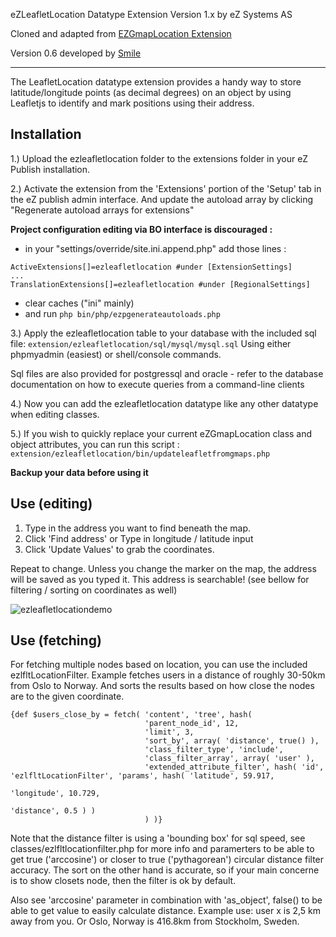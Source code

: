 
eZLeafletLocation Datatype Extension
Version 1.x by eZ Systems AS

Cloned and adapted from [EZGmapLocation Extension](https://github.com/ezsystems/ezgmaplocation-ls-extension)


Version 0.6 developed by [Smile](https://smile.eu)

------------------------------------------------------------------

The LeafletLocation datatype extension provides a handy way to store
latitude/longitude points (as decimal degrees) on an object by using
Leafletjs to identify and mark positions using their address.


Installation
---------------

1.) Upload the ezleafletlocation folder to the extensions folder in your
eZ Publish installation.

2.) Activate the extension from the 'Extensions' portion of the
'Setup' tab in the eZ publish admin interface.
And update the autoload array by clicking "Regenerate autoload arrays for extensions"

**Project configuration editing via BO interface is discouraged :**
- in your "settings/override/site.ini.append.php" add those lines :
```
ActiveExtensions[]=ezleafletlocation #under [ExtensionSettings]
...
TranslationExtensions[]=ezleafletlocation #under [RegionalSettings]
```
- clear caches ("ini" mainly)
- and run ```php bin/php/ezpgenerateautoloads.php```


3.) Apply the ezleafletlocation table to your database with the included sql file:
```extension/ezleafletlocation/sql/mysql/mysql.sql```
Using either phpmyadmin (easiest) or shell/console commands.

Sql files are also provided for postgressql and oracle - refer to the
database documentation on how to execute queries from a command-line clients

4.) Now you can add the ezleafletlocation datatype like any other datatype when editing classes.

5.) If you wish to quickly replace your current eZGmapLocation class and object attributes, you can run this script :
``` extension/ezleafletlocation/bin/updateleafletfromgmaps.php ```

**Backup your data before using it**

Use (editing)
---------------
1. Type in the address you want to find beneath the map.
2. Click 'Find address'
or
Type in longitude / latitude input
3. Click 'Update Values' to grab the coordinates.

Repeat to change.
Unless you change the marker on the map, the address will be saved as you typed it.
This address is searchable! (see bellow for filtering / sorting on coordinates as well)

![ezleafletlocationdemo](https://j.gifs.com/gLWl4r.gif)


Use (fetching)
---------------

For fetching multiple nodes based on location, you can use the included ezlfltLocationFilter.
Example fetches users in a distance of roughly 30-50km from Oslo to Norway. And sorts the
results based on how close the nodes are to the given coordinate.

```smarty
{def $users_close_by = fetch( 'content', 'tree', hash(
                              'parent_node_id', 12,
                              'limit', 3,
                              'sort_by', array( 'distance', true() ),
                              'class_filter_type', 'include',
                              'class_filter_array', array( 'user' ),
                              'extended_attribute_filter', hash( 'id', 'ezlfltLocationFilter', 'params', hash( 'latitude', 59.917,
                                                                                                              'longitude', 10.729,
                                                                                                              'distance', 0.5 ) )
                              ) )}
```

 Note that the distance filter is using a 'bounding box' for sql speed, see classes/ezlfltlocationfilter.php for more info
 and paramerters to be able to get true ('arccosine') or closer to true ('pythagorean') circular distance filter accuracy.
 The sort on the other hand is accurate, so if your main concerne is to show closets node, then the filter is ok by default.
 
 Also see 'arccosine' parameter in combination with 'as_object', false() to be able to get value to easily calculate distance.
 Example use: user x is 2,5 km away from you. Or Oslo, Norway is 416.8km from Stockholm, Sweden.

